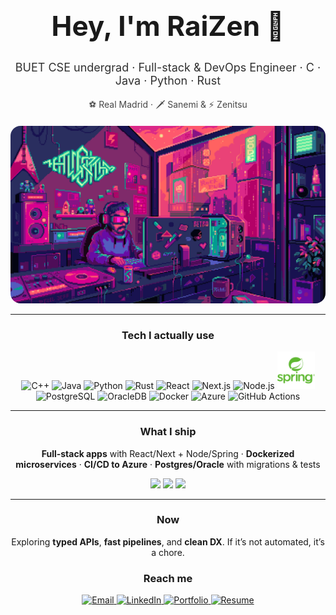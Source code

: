 <!--
   Minimal • Dark • Glass • Big Icons
   Profile README for: RaiZen094
-->

<!-- HERO -->
<div align="center">

  <!-- Banner (optional; add later) -->
  <!-- <img src="assets/banner.png" width="100%" alt="Header Banner" /> -->

  <h1 style="margin-top: 14px; font-size: 44px;">
    <span>Hey, I'm <b>RaiZen</b> 👋</span>
  </h1>

  <p style="font-size: 18px; opacity: .9;">
    BUET CSE undergrad · Full-stack & DevOps Engineer · C · Java · Python · Rust
  </p>

  <!-- Personality line -->
  <p style="opacity:.8">⚽ Real Madrid · 🗡️ Sanemi & ⚡ Zenitsu</p>

  <!-- Anime gif -->
  <img src="assets/tech.gif" alt="Sanemi / Zenitsu" width="540" style="border-radius:16px; margin-top: 6px;" />

</div>

---

<!-- STACK WALL -->
<div align="center">
  <h3>Tech I actually use</h3>
</div>

<div align="center">
  <!-- Languages -->
  <img src="https://cdn.jsdelivr.net/gh/devicons/devicon/icons/cplusplus/cplusplus-original.svg" height="60" alt="C++" />
  <img src="https://cdn.jsdelivr.net/gh/devicons/devicon/icons/java/java-original.svg" height="60" alt="Java" />
  <img src="https://cdn.jsdelivr.net/gh/devicons/devicon/icons/python/python-original.svg" height="60" alt="Python" />
  <img src="https://cdn.jsdelivr.net/gh/devicons/devicon/icons/rust/rust-original.svg" height="60" alt="Rust" />

  <!-- Frontend -->
  <img src="https://cdn.jsdelivr.net/gh/devicons/devicon/icons/react/react-original.svg" height="60" alt="React" />
   <img src="https://cdn.jsdelivr.net/gh/devicons/devicon/icons/nextjs/nextjs-original.svg" height="56" alt="Next.js" />

  <!-- Backend -->
  <img src="https://cdn.jsdelivr.net/gh/devicons/devicon/icons/nodejs/nodejs-original-wordmark.svg" height="60" alt="Node.js" />
  <img src="https://raw.githubusercontent.com/devicons/devicon/master/icons/spring/spring-original-wordmark.svg" height="60" alt="Spring Boot" />

  <!-- Databases -->
  <img src="https://cdn.jsdelivr.net/gh/devicons/devicon/icons/postgresql/postgresql-original.svg" height="60" alt="PostgreSQL" />
  <img src="https://cdn.jsdelivr.net/gh/devicons/devicon/icons/oracle/oracle-original.svg" height="60" alt="OracleDB" />

  <!-- DevOps -->
  <img src="https://cdn.jsdelivr.net/gh/devicons/devicon/icons/docker/docker-original.svg" height="60" alt="Docker" />
  <img src="https://cdn.jsdelivr.net/gh/devicons/devicon/icons/azure/azure-original.svg" height="60" alt="Azure" />
  <img src="https://cdn.jsdelivr.net/gh/devicons/devicon/icons/githubactions/githubactions-original.svg" height="60" alt="GitHub Actions" />
</div>



---

<!-- WHAT I BUILD -->
<div align="center">
  <h3>What I ship</h3>
</div>

<p align="center">
  <b>Full-stack apps</b> with React/Next + Node/Spring · 
  <b>Dockerized microservices</b> · 
  <b>CI/CD to Azure</b> ·
  <b>Postgres/Oracle</b> with migrations & tests
</p>

<!-- METRICS -->
<div align="center">
  <img src="https://github-readme-stats.vercel.app/api?username=RaiZen094&show_icons=true&hide_title=true&rank_icon=github&theme=transparent" height="150" />
  <img src="https://github-readme-streak-stats.herokuapp.com?user=RaiZen094&theme=transparent&hide_border=true" height="150" />
  <img src="https://github-readme-stats.vercel.app/api/top-langs/?username=RaiZen094&layout=compact&theme=transparent&langs_count=8" height="150" />
</div>



---

<!-- NOW / CONTACT -->
<div align="center">
  <h3>Now</h3>
</div>

<p align="center">
  Exploring <b>typed APIs</b>, <b>fast pipelines</b>, and <b>clean DX</b>.
  If it’s not automated, it’s a chore.
</p>

<div align="center">
  <h3>Reach me</h3>
  <p>
    <a href="mailto:raiyan.fzs845@gmail.com">
      <img alt="Email" src="https://img.shields.io/badge/Email-0B0D10?style=for-the-badge&logo=gmail&logoColor=white&labelColor=1a1f29" />
    </a>
    <a href="https://www.linkedin.com/in/golam-mostofa-4b5357359?utm_source=share&utm_campaign=share_via&utm_content=profile&utm_medium=android_app">
      <img alt="LinkedIn" src="https://img.shields.io/badge/LinkedIn-0B0D10?style=for-the-badge&logo=linkedin&logoColor=0A66C2&labelColor=1a1f29" />
    </a>
    <a href="https://raizen094.github.io/">
      <img alt="Portfolio" src="https://img.shields.io/badge/Portfolio-0B0D10?style=for-the-badge&logo=vercel&logoColor=white&labelColor=1a1f29" />
    </a>
    <a href="https://your-cdn.com/Resume_RaiZen094.pdf">
      <img alt="Resume" src="https://img.shields.io/badge/Resume-0B0D10?style=for-the-badge&logo=readme&logoColor=white&labelColor=1a1f29" />
    </a>
  </p>
</div>


<!-- END -->
